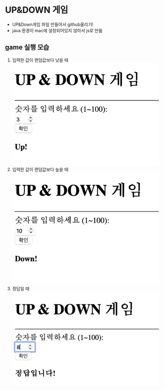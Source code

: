 # UP&DOWN 게임
- UP&Down게임 파일 만들어서 github올리기!
- java 환경이 mac에 설정되어있지 않아서 js로 만듦

## game 실행 모습
1. 입력한 값이 랜덤값보다 낮을 때   
![낮을때](./image_up.png)
2. 입력한 값이 랜덤값보다 높을 때
![높을때](./image_down.png)
3. 정답일 때
![정답](./image_correct.png)